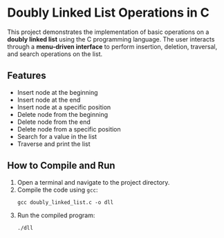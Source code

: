 <h1>Doubly Linked List Operations in C</h1>

  <p>This project demonstrates the implementation of basic operations on a <strong>doubly linked list</strong> using the C programming language. The user interacts through a <strong>menu-driven interface</strong> to perform insertion, deletion, traversal, and search operations on the list.</p>

  <h2>Features</h2>
  <ul>
    <li>Insert node at the beginning</li>
    <li>Insert node at the end</li>
    <li>Insert node at a specific position</li>
    <li>Delete node from the beginning</li>
    <li>Delete node from the end</li>
    <li>Delete node from a specific position</li>
    <li>Search for a value in the list</li>
    <li>Traverse and print the list</li>
  </ul>

  <h2>How to Compile and Run</h2>
  <ol>
    <li>Open a terminal and navigate to the project directory.</li>
    <li>Compile the code using <code>gcc</code>:
      <pre><code>gcc doubly_linked_list.c -o dll</code></pre>
    </li>
    <li>Run the compiled program:
      <pre><code>./dll</code></pre>
    </li>
  </ol>